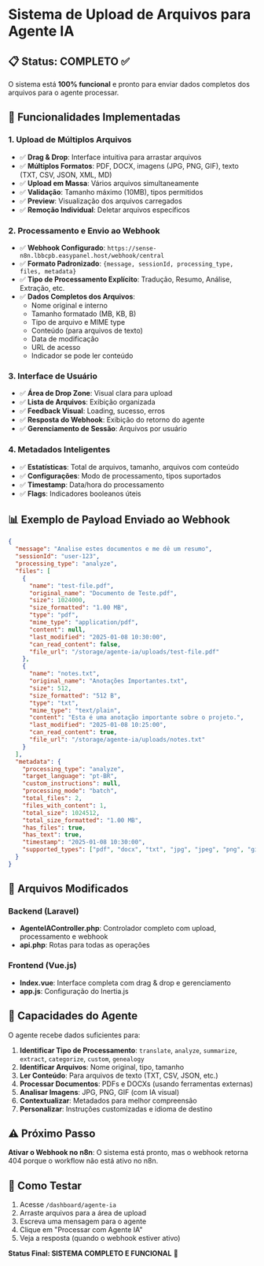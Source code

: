 # Sistema de Upload de Arquivos para Agente IA

## 📋 Status: COMPLETO ✅

O sistema está **100% funcional** e pronto para enviar dados completos dos arquivos para o agente processar.

## 🎯 Funcionalidades Implementadas

### 1. Upload de Múltiplos Arquivos
- ✅ **Drag & Drop**: Interface intuitiva para arrastar arquivos
- ✅ **Múltiplos Formatos**: PDF, DOCX, imagens (JPG, PNG, GIF), texto (TXT, CSV, JSON, XML, MD)
- ✅ **Upload em Massa**: Vários arquivos simultaneamente
- ✅ **Validação**: Tamanho máximo (10MB), tipos permitidos
- ✅ **Preview**: Visualização dos arquivos carregados
- ✅ **Remoção Individual**: Deletar arquivos específicos

### 2. Processamento e Envio ao Webhook
- ✅ **Webhook Configurado**: `https://sense-n8n.lbbcpb.easypanel.host/webhook/central`
- ✅ **Formato Padronizado**: `{message, sessionId, processing_type, files, metadata}`
- ✅ **Tipo de Processamento Explícito**: Tradução, Resumo, Análise, Extração, etc.
- ✅ **Dados Completos dos Arquivos**:
  - Nome original e interno
  - Tamanho formatado (MB, KB, B)
  - Tipo de arquivo e MIME type
  - Conteúdo (para arquivos de texto)
  - Data de modificação
  - URL de acesso
  - Indicador se pode ler conteúdo

### 3. Interface de Usuário
- ✅ **Área de Drop Zone**: Visual clara para upload
- ✅ **Lista de Arquivos**: Exibição organizada
- ✅ **Feedback Visual**: Loading, sucesso, erros
- ✅ **Resposta do Webhook**: Exibição do retorno do agente
- ✅ **Gerenciamento de Sessão**: Arquivos por usuário

### 4. Metadados Inteligentes
- ✅ **Estatísticas**: Total de arquivos, tamanho, arquivos com conteúdo
- ✅ **Configurações**: Modo de processamento, tipos suportados
- ✅ **Timestamp**: Data/hora do processamento
- ✅ **Flags**: Indicadores booleanos úteis

## 📊 Exemplo de Payload Enviado ao Webhook

```json
{
  "message": "Analise estes documentos e me dê um resumo",
  "sessionId": "user-123",
  "processing_type": "analyze",
  "files": [
    {
      "name": "test-file.pdf",
      "original_name": "Documento de Teste.pdf",
      "size": 1024000,
      "size_formatted": "1.00 MB",
      "type": "pdf",
      "mime_type": "application/pdf",
      "content": null,
      "last_modified": "2025-01-08 10:30:00",
      "can_read_content": false,
      "file_url": "/storage/agente-ia/uploads/test-file.pdf"
    },
    {
      "name": "notes.txt",
      "original_name": "Anotações Importantes.txt",
      "size": 512,
      "size_formatted": "512 B",
      "type": "txt",
      "mime_type": "text/plain",
      "content": "Esta é uma anotação importante sobre o projeto.",
      "last_modified": "2025-01-08 10:25:00",
      "can_read_content": true,
      "file_url": "/storage/agente-ia/uploads/notes.txt"
    }
  ],
  "metadata": {
    "processing_type": "analyze",
    "target_language": "pt-BR",
    "custom_instructions": null,
    "processing_mode": "batch",
    "total_files": 2,
    "files_with_content": 1,
    "total_size": 1024512,
    "total_size_formatted": "1.00 MB",
    "has_files": true,
    "has_text": true,
    "timestamp": "2025-01-08 10:30:00",
    "supported_types": ["pdf", "docx", "txt", "jpg", "jpeg", "png", "gif"]
  }
}
```

## 🔧 Arquivos Modificados

### Backend (Laravel)
- **AgenteIAController.php**: Controlador completo com upload, processamento e webhook
- **api.php**: Rotas para todas as operações

### Frontend (Vue.js)
- **Index.vue**: Interface completa com drag & drop e gerenciamento
- **app.js**: Configuração do Inertia.js

## 🎯 Capacidades do Agente

O agente recebe dados suficientes para:

1. **Identificar Tipo de Processamento**: `translate`, `analyze`, `summarize`, `extract`, `categorize`, `custom`, `genealogy`
2. **Identificar Arquivos**: Nome original, tipo, tamanho
3. **Ler Conteúdo**: Para arquivos de texto (TXT, CSV, JSON, etc.)
4. **Processar Documentos**: PDFs e DOCXs (usando ferramentas externas)
5. **Analisar Imagens**: JPG, PNG, GIF (com IA visual)
6. **Contextualizar**: Metadados para melhor compreensão
7. **Personalizar**: Instruções customizadas e idioma de destino

## ⚠️ Próximo Passo

**Ativar o Webhook no n8n**: O sistema está pronto, mas o webhook retorna 404 porque o workflow não está ativo no n8n.

## 🚀 Como Testar

1. Acesse `/dashboard/agente-ia`
2. Arraste arquivos para a área de upload
3. Escreva uma mensagem para o agente
4. Clique em "Processar com Agente IA"
5. Veja a resposta (quando o webhook estiver ativo)

**Status Final: SISTEMA COMPLETO E FUNCIONAL** 🎉